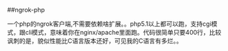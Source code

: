 ##ngrok-php

一个php的ngrok客户端,不需要依赖啥扩展。。php5.1以上都可以跑，支持cgi模式，跟cli模式，意味着你在nginx/apache里面跑。代码很简单只要400行，比较讽刺的是，貌似性能比C语言版本还好，可见我的C语言有多烂。。
